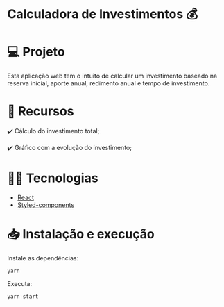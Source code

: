 # Calculadora de Investimentos 💰

# :computer: Projeto
Esta aplicação web tem o intuito de calcular um investimento baseado na reserva inicial, aporte anual, redimento anual e tempo de investimento.

# :pushpin: Recursos

:heavy_check_mark: Cálculo do investimento total;

:heavy_check_mark: Gráfico com a evolução do investimento;


# :technologist: Tecnologias
  
- [React](https://pt-br.reactjs.org/)
- [Styled-components](https://styled-components.com/)


# :inbox_tray: Instalação e execução

Instale as dependências:
```
yarn
```

Executa:
```
yarn start
```
